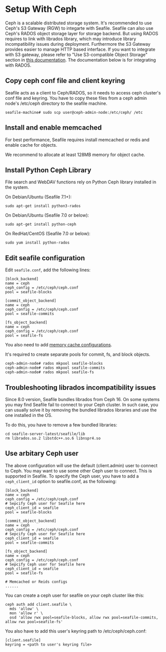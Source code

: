 # Setup With Ceph

Ceph is a scalable distributed storage system. It's recommended to use Ceph's S3 Gateway (RGW) to integarte with Seafile. Seafile can also use Ceph's RADOS object storage layer for storage backend. But using RADOS requires to link with librados library, which may introduce library incompatibility issues during deployment. Furthermore the S3 Gateway provides easier to manage HTTP based interface. If you want to integrate with S3 gateway, please refer to "Use S3-compatible Object Storage" section in [this documentation](./setup_with_amazon_s3.md). The documentation below is for integrating with RADOS.

## Copy ceph conf file and client keyring

Seafile acts as a client to Ceph/RADOS, so it needs to access ceph cluster's conf file and keyring. You have to copy these files from a ceph admin node's /etc/ceph directory to the seafile machine.

```
seafile-machine# sudo scp user@ceph-admin-node:/etc/ceph/ /etc

```

## Install and enable memcached

For best performance, Seafile requires install memcached or redis and enable cache for objects. 

We recommend to allocate at least 128MB memory for object cache.

## Install Python Ceph Library

File search and WebDAV functions rely on Python Ceph library installed in the system.

On Debian/Ubuntu (Seafile 7.1+):

```
sudo apt-get install python3-rados

```

On Debian/Ubuntu (Seafile 7.0 or below):

```
sudo apt-get install python-ceph

```

On RedHat/CentOS (Seafile 7.0 or below):

```
sudo yum install python-rados

```

## Edit seafile configuration

Edit `seafile.conf`, add the following lines:

```
[block_backend]
name = ceph
ceph_config = /etc/ceph/ceph.conf
pool = seafile-blocks

[commit_object_backend]
name = ceph
ceph_config = /etc/ceph/ceph.conf
pool = seafile-commits

[fs_object_backend]
name = ceph
ceph_config = /etc/ceph/ceph.conf
pool = seafile-fs
```

You also need to add [memory cache configurations](/manual/config/seafile-conf/#cache-pro-edition-only).

It's required to create separate pools for commit, fs, and block objects.

```
ceph-admin-node# rados mkpool seafile-blocks
ceph-admin-node# rados mkpool seafile-commits
ceph-admin-node# rados mkpool seafile-fs

```

## Troubleshooting librados incompatibility issues

Since 8.0 version, Seafile bundles librados from Ceph 16. On some systems you may find Seafile fail to connect to your Ceph cluster. In such case, you can usually solve it by removing the bundled librados libraries and use the one installed in the OS.

To do this, you have to remove a few bundled libraries:

```
cd seafile-server-latest/seafile/lib
rm librados.so.2 libstdc++.so.6 libnspr4.so

```

## Use arbitary Ceph user

The above configuration will use the default (client.admin) user to connect to Ceph.
You may want to use some other Ceph user to connect. This is supported in Seafile.
To specify the Ceph user, you have to add a `ceph_client_id` option to seafile.conf, as the following:

```
[block_backend]
name = ceph
ceph_config = /etc/ceph/ceph.conf
# Sepcify Ceph user for Seafile here
ceph_client_id = seafile
pool = seafile-blocks

[commit_object_backend]
name = ceph
ceph_config = /etc/ceph/ceph.conf
# Sepcify Ceph user for Seafile here
ceph_client_id = seafile
pool = seafile-commits

[fs_object_backend]
name = ceph
ceph_config = /etc/ceph/ceph.conf
# Sepcify Ceph user for Seafile here
ceph_client_id = seafile
pool = seafile-fs

# Memcached or Reids configs
......

```

You can create a ceph user for seafile on your ceph cluster like this:

```
ceph auth add client.seafile \
  mds 'allow' \
  mon 'allow r' \
  osd 'allow rwx pool=seafile-blocks, allow rwx pool=seafile-commits, allow rwx pool=seafile-fs'

```

You also have to add this user's keyring path to /etc/ceph/ceph.conf:

```
[client.seafile]
keyring = <path to user's keyring file>

```


